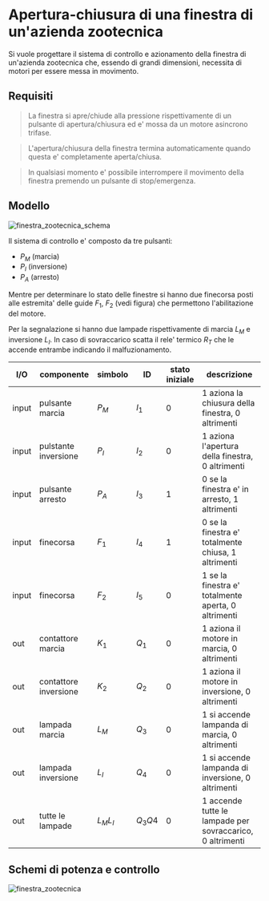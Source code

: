 # Apertura-chiusura di una finestra di un'azienda zootecnica  

Si vuole progettare il sistema di controllo e azionamento della finestra di un'azienda zootecnica che, essendo di grandi dimensioni, necessita di motori per essere messa in movimento.  

## Requisiti  

> La finestra si apre/chiude alla pressione rispettivamente di un pulsante di apertura/chiusura ed e' mossa da un motore asincrono trifase.

> L'apertura/chiusura della finestra termina automaticamente quando questa e' completamente aperta/chiusa.

> In qualsiasi momento e' possibile interrompere il movimento della finestra premendo un pulsante di stop/emergenza.

## Modello  

![finestra_zootecnica_schema](https://github.com/dennyb87/elettrotecnica-serale/assets/7195133/c5d05634-f811-4adf-ac28-c98c5d3edccd)  

Il sistema di controllo e' composto da tre pulsanti:
* $P_M$ (marcia)
* $P_I$ (inversione)
* $P_A$ (arresto)

Mentre per determinare lo stato delle finestre si hanno due finecorsa posti alle estremita' delle guide $F_1,\ F_2$ (vedi figura) che permettono l'abilitazione del motore.  

Per la segnalazione si hanno due lampade rispettivamente di marcia $L_M$ e inversione $L_I$. In caso di sovraccarico scatta il rele' termico $R_T$ che le accende entrambe indicando il malfuzionamento.  

| I/O   | componente             | simbolo  | ID      | stato iniziale | descrizione                                               |
| ----- | ---------------------- | -------- | ------- | -------------- | --------------------------------------------------------- |
| input | pulsante marcia        | $P_M$    | $I_1$   | 0              | 1 aziona la chiusura della finestra, 0 altrimenti         |
| input | pulstante inversione   | $P_I$    | $I_2$   | 0              | 1 aziona l'apertura della finestra, 0 altrimenti          |
| input | pulsante arresto       | $P_A$    | $I_3$   | 1              | 0 se la finestra e' in arresto, 1 altrimenti              |
| input | finecorsa              | $F_1$    | $I_4$   | 1              | 0 se la finestra e' totalmente chiusa, 1 altrimenti       |
| input | finecorsa              | $F_2$    | $I_5$   | 0              | 1 se la finestra e' totalmente aperta, 0 altrimenti       |
| out   | contattore marcia      | $K_1$    | $Q_1$   | 0              | 1 aziona il motore in marcia, 0 altrimenti                |
| out   | contattore  inversione | $K_2$    | $Q_2$   | 0              | 1 aziona il motore in inversione, 0 altrimenti            |
| out   | lampada marcia         | $L_M$    | $Q_3$   | 0              | 1 si accende lampanda di marcia, 0 altrimenti             |
| out   | lampada inversione     | $L_I$    | $Q_4$   | 0              | 1 si accende lampanda di inversione, 0 altrimenti         |
| out   | tutte le lampade       | $L_ML_I$ | $Q_3Q4$ | 0              | 1 accende tutte le lampade per sovraccarico, 0 altrimenti |

## Schemi di potenza e controllo  

![finestra_zootecnica](https://github.com/dennyb87/elettrotecnica-serale/assets/7195133/26178df4-672a-4d2e-896d-c12876b792b9)  
